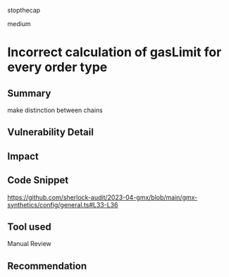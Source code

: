 stopthecap

medium

# Incorrect calculation of gasLimit for every order type

## Summary
make distinction between chains
## Vulnerability Detail

## Impact

## Code Snippet
https://github.com/sherlock-audit/2023-04-gmx/blob/main/gmx-synthetics/config/general.ts#L33-L36

## Tool used

Manual Review

## Recommendation
